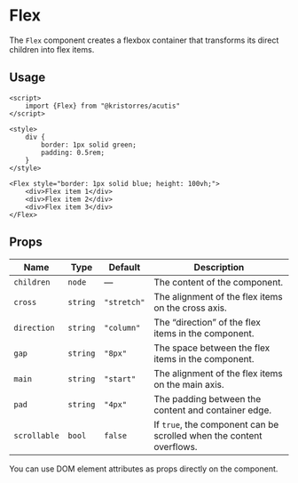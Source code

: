 Flex
====

The `Flex` component creates a flexbox container that transforms its direct
children into flex items.

Usage
-----

```svelte
<script>
    import {Flex} from "@kristorres/acutis"
</script>

<style>
    div {
        border: 1px solid green;
        padding: 0.5rem;
    }
</style>

<Flex style="border: 1px solid blue; height: 100vh;">
    <div>Flex item 1</div>
    <div>Flex item 2</div>
    <div>Flex item 3</div>
</Flex>
```

Props
-----

| Name         | Type     | Default     | Description |
| ------------ | -------- | ----------- | ----------- |
| `children`   | `node`   | —           | The content of the component. |
| `cross`      | `string` | `"stretch"` | The alignment of the flex items on the cross axis. |
| `direction`  | `string` | `"column"`  | The “direction” of the flex items in the component. |
| `gap`        | `string` | `"8px"`     | The space between the flex items in the component. |
| `main`       | `string` | `"start"`   | The alignment of the flex items on the main axis. |
| `pad`        | `string` | `"4px"`     | The padding between the content and container edge. |
| `scrollable` | `bool`   | `false`     | If `true`, the component can be scrolled when the content overflows. |

You can use DOM element attributes as props directly on the component.
